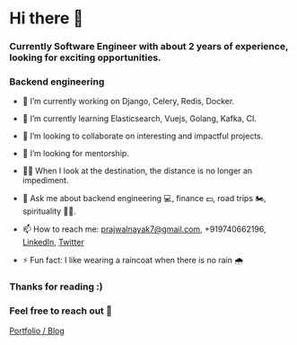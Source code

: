 # Hi there 👋

### Currently Software Engineer with about 2 years of experience, looking for exciting opportunities.
### Backend engineering

- 🔭 I’m currently working on Django, Celery, Redis, Docker.
- 🌱 I’m currently learning Elasticsearch, Vuejs, Golang, Kafka, CI.
- 👯 I’m looking to collaborate on interesting and impactful projects.
- 🤔 I’m looking for mentorship.
- 💪🏻 When I look at the destination, the distance is no longer an impediment.
- 💬 Ask me about backend engineering 💻, finance 💵, road trips 🏍, spirituality 🧘🏻.

- 📫 How to reach me: prajwalnayak7@gmail.com, +919740662196, [LinkedIn](https://www.linkedin.com/in/psn/), [Twitter](https://twitter.com/prajwalsn)
- ⚡ Fun fact: I like wearing a raincoat when there is no rain 🌧 


### Thanks for reading :)
### Feel free to reach out 🤝

[Portfolio / Blog](https://prajwalnayak7.github.io/)
